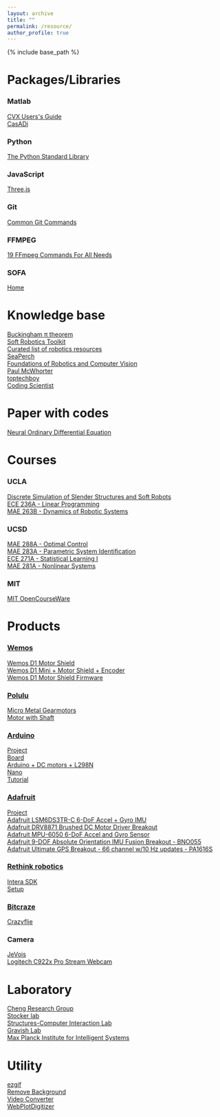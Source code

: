 ```yaml
---
layout: archive
title: ""
permalink: /resource/
author_profile: true
---
```


{% include base_path %}

Packages/Libraries
======
### Matlab
[CVX Users's Guide](http://web.cvxr.com/cvx/doc/)<br />
[CasADi](https://web.casadi.org/docs/)<br />

### Python
[The Python Standard Library](https://docs.python.org/3/library/index.html)<br/>

### JavaScript
[Three.js](https://threejs.org/docs/index.html#manual/en/introduction/Creating-a-scene)<br/>

### Git
[Common Git Commands](http://guides.beanstalkapp.com/version-control/common-git-commands.html)<br/>

### FFMPEG
[19 FFmpeg Commands For All Needs](https://catswhocode.com/ffmpeg-commands/)<br/>

### SOFA
[Home](https://www.sofa-framework.org/)<br/>

Knowledge base
======
[Buckingham π theorem](http://www-mdp.eng.cam.ac.uk/web/library/enginfo/aerothermal_dvd_only/aero/fprops/dimension/node9.html)<br />
[Soft Robotics Toolkit](https://softroboticstoolkit.com/home)<br />
[Curated list of robotics resources](https://github.com/kiloreux/awesome-robotics)<br />
[SeaPerch](https://seaperch.org/)<br />
[Foundations of Robotics and Computer Vision](https://faculty.sites.iastate.edu/jia/foundations-robotics-and-computer-vision-com-s-477577)<br/>
[Paul McWhorter](https://www.youtube.com/@paulmcwhorter/playlists)<br/>
[toptechboy](https://toptechboy.com/)<br/>
[Coding Scientist](https://www.youtube.com/@CodingScientist/playlists)<br/>


Paper with codes
======
[Neural Ordinary Differential Equation](https://ayandas.me/blog-tut/2020/03/20/neural-ode.html)

Courses
======

### UCLA
[Discrete Simulation of Slender Structures and Soft Robots](https://structures.computer/slenderstructures)<br />
[ECE 236A - Linear Programming](http://www.seas.ucla.edu/~vandenbe/ee236a/ee236a.html)<br />
[MAE 263B	- Dynamics of Robotic Systems](http://bionics.seas.ucla.edu/education/MAE_263D.html)<br/>

### UCSD
[MAE 288A - Optimal Control](http://maeresearch.ucsd.edu/mceneaney/mae288a/)<br />
[MAE 283A	- Parametric System Identification](http://mechatronics.ucsd.edu/mae283a_20/index.html)<br/>
[ECE 271A	- Statistical Learning I](http://www.svcl.ucsd.edu/courses/ece271A/ece271A.htm)<br/>
[MAE 281A	- Nonlinear Systems](http://flyingv.ucsd.edu/krstic/teaching/281a/281a.html)<br/>

### MIT
[MIT OpenCourseWare](https://ocw.mit.edu/)<br />

Products
======

### [Wemos](https://www.wemos.cc/en/latest/index.html)
[Wemos D1 Motor Shield](https://www.amazon.com/dp/B07P6LPY2C)<br/>
[Wemos D1 Mini + Motor Shield + Encoder](https://www.instructables.com/Wemos-D1-Mini-WIFI-Robot-MQTT-UDP/)<br />
[Wemos D1 Motor Shield Firmware](https://github.com/thomasfredericks/wemos_motor_shield)<br/>

### [Polulu](https://www.mcmaster.com/)
[Micro Metal Gearmotors](https://www.pololu.com/category/60/micro-metal-gearmotors)<br/>
[Motor with Shaft](https://www.amazon.com/Metal-Reduction-Electric-Output-200RPM/dp/B07JVSCWTJ/ref=sr_1_6?crid=36ZMFVNR8ALW6&keywords=DC+6%2F12V+N20+Metal+Speed+Reduction+Motor+Micro+Electric+Motor+With+Long+Output+Shaft+M4+x+100mm%2812V+600RPM%29&qid=1676588725&s=hi&sprefix=dc+6%2F12v+n20+metal+speed+reduction+motor+micro+electric+motor+with+long+output+shaft+m4+x+100mm+12v+600rpm+%2Ctools%2C129&sr=1-6)

### [Arduino](https://www.arduino.cc/)
[Project](https://projecthub.arduino.cc/)<br/>
[Board](https://store-usa.arduino.cc/collections/boards)<br/>
[Arduino + DC motors + L298N](https://ozeki.hu/p_2983-how-to-use-dc-motors-in-arduino.html)<br/>
[Nano](https://docs.arduino.cc/static/74e90757bc197948a1d7f05e733565fc/A000005-datasheet.pdf)<br/>
[Tutorial](https://github.com/curiores/ArduinoTutorials)<br/>

### [Adafruit](https://www.adafruit.com/)
[Project](https://learn.adafruit.com/)<br/>
[Adafruit LSM6DS3TR-C 6-DoF Accel + Gyro IMU](https://www.adafruit.com/product/4503)<br/>
[Adafruit DRV8871 Brushed DC Motor Driver Breakout](https://www.adafruit.com/product/3190)<br/>
[Adafruit MPU-6050 6-DoF Accel and Gyro Sensor](https://www.adafruit.com/product/3886)<br/>
[Adafruit 9-DOF Absolute Orientation IMU Fusion Breakout - BNO055](https://www.adafruit.com/product/2472)<br/>
[Adafruit Ultimate GPS Breakout - 66 channel w/10 Hz updates - PA1616S](https://www.adafruit.com/product/746)<br/>

### [Rethink robotics](https://sdk.rethinkrobotics.com/intera/Main_Page)
[Intera SDK](https://support.rethinkrobotics.com/support/solutions)<br/>
[Setup](https://sdk.rethinkrobotics.com/intera/Workstation_Setup)<br/>

### [Bitcraze](https://www.bitcraze.io/)
[Crazyflie](https://store.bitcraze.io/collections/kits/products/crazyflie-2-1)<br/>

### Camera
[JeVois](https://www.jevoisinc.com/)<br/>
[Logitech C922x Pro Stream Webcam](https://www.amazon.com/dp/B01LXCDPPK/)<br/>

  
Laboratory
======

[Cheng Research Group](https://cheng.cems.umn.edu/)<br />
[Stocker lab](https://stockerlab.ethz.ch/)<br />
[Structures-Computer Interaction Lab](https://structures.computer/)<br />
[Gravish Lab](http://gravishlab.ucsd.edu/index.html)<br/>
[Max Planck Institute for Intelligent Systems](https://pi.is.mpg.de/)<br/>

Utility
======

[ezgif](https://ezgif.com/)<br />
[Remove Background](https://www.remove.bg/)<br />
[Video Converter](https://video-converter.com/)<br />
[WebPlotDigitizer](https://automeris.io/WebPlotDigitizer/)<br />
